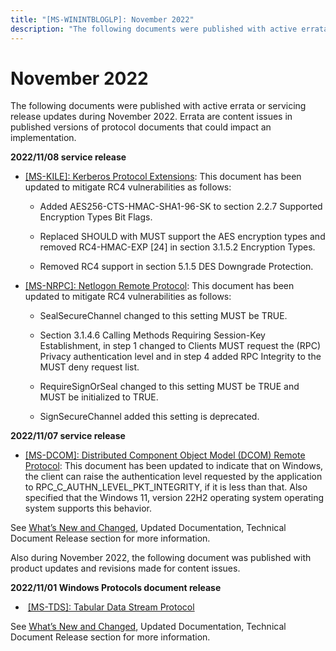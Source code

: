 ```yaml
---
title: "[MS-WININTBLOGLP]: November 2022"
description: "The following documents were published with active errata or servicing release updates during November 2022. Errata are content issues in"
---
```


# November 2022

<p> </p>
<p>The following documents were published with active errata or
servicing release updates during November 2022. Errata are content issues in
published versions of protocol documents that could impact an implementation.</p>

<p><b>2022/11/08 service release</b></p>

<ul><li><p><span><span> 
</span></span><span><a href="/openspecs/windows_protocols/MS-KILE/2a32282e-dd48-4ad9-a542-609804b02cc9">[MS-KILE]:
Kerberos Protocol Extensions</a></span>: This document has been updated to
mitigate RC4 vulnerabilities as follows:</p>

<ul><li><p><span><span>  </span></span>Added
AES256-CTS-HMAC-SHA1-96-SK to section 2.2.7 Supported Encryption Types Bit
Flags.</p>

</li><li><p><span><span>  </span></span>Replaced
SHOULD with MUST support the AES encryption types and removed RC4-HMAC-EXP [24]
in section 3.1.5.2 Encryption Types.</p>

</li><li><p><span><span>  </span></span>Removed
RC4 support in section 5.1.5 DES Downgrade Protection. </p>

</li></ul></li><li><p><span><span> 
</span></span><span><a href="/openspecs/windows_protocols/MS-WINERRATA/69ffd0ac-a0dd-49f2-96ad-6720441b0a93">[MS-NRPC]:
Netlogon Remote Protocol</a></span>: This document has been updated to mitigate
RC4 vulnerabilities as follows:</p>

<ul><li><p><span><span>  </span></span>SealSecureChannel
changed to this setting MUST be TRUE.</p>

</li><li><p><span><span>  </span></span>Section
3.1.4.6 Calling Methods Requiring Session-Key Establishment, in step 1 changed
to Clients MUST request the (RPC) Privacy authentication level and in step 4
added RPC Integrity to the MUST deny request list.</p>

</li><li><p><span><span>  </span></span>RequireSignOrSeal
changed to this setting MUST be TRUE and MUST be initialized to TRUE.</p>

</li><li><p><span><span>  </span></span>SignSecureChannel
added this setting is deprecated.</p>

</li></ul></li></ul><p><b>2022/11/07 service release</b></p>

<ul><li><p><span><span> 
</span></span><span><a href="/openspecs/windows_protocols/MS-WINERRATA/d56b3256-c5ec-486c-8a19-9fc57039d0a8">[MS-DCOM]:
Distributed Component Object Model (DCOM) Remote Protocol</a></span>: This
document has been updated to indicate that on Windows, the client can raise the
authentication level requested by the application to
RPC_C_AUTHN_LEVEL_PKT_INTEGRITY, if it is less than that. Also specified that
the Windows 11, version 22H2 operating system operating system supports this
behavior.</p>

</li></ul><p>See <span><a href="/openspecs/windows_protocols/MS-WINPROTLP/e168a474-7de2-421c-b460-91adf87692a3">What’s
New and Changed</a></span>, Updated Documentation, Technical Document Release
section for more information.</p>

<p>Also during November 2022, the following document was published
with product updates and revisions made for content issues.</p>

<p><b>2022/11/01 Windows Protocols document release</b></p>

<ul><li><p><span><span><span>  </span></span></span> <span><a href="/openspecs/windows_protocols/MS-TDS/b46a581a-39de-4745-b076-ec4dbb7d13ec">[MS-TDS]:
Tabular Data Stream Protocol</a></span></p>

</li></ul><p>See <span><a href="/openspecs/windows_protocols/MS-WINPROTLP/e168a474-7de2-421c-b460-91adf87692a3">What’s
New and Changed</a></span>, Updated Documentation, Technical Document Release
section for more information.</p>


                